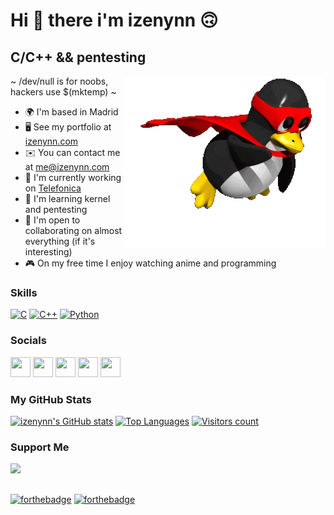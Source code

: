 # Hi 👋 there i'm izenynn 🙃

## C/C++ && pentesting

<img align="right" src=./media/wp-linux-nobg.webp style="object-fit: cover; height: 275px; float: right;">

~ /dev/null is for noobs, hackers use $(mktemp) ~

- 🌍 I'm based in Madrid
- 🖥️ See my portfolio at [izenynn.com](http://izenynn.com)
- ✉️ You can contact me at [me@izenynn.com](mailto:me@izenynn.com)
- 🚀 I'm currently working on [Telefonica](http://telefonica.com)
- 🧠 I'm learning kernel and pentesting
- 💛 I'm open to collaborating on almost everything (if it's interesting)
- 🎮 On my free time I enjoy watching anime and programming

### Skills

<p align="left">
<a href="https://docs.microsoft.com/en-us/cpp/?view=msvc-170" target="_blank" rel="noreferrer"><img src="https://raw.githubusercontent.com/danielcranney/readme-generator/main/public/icons/skills/c-colored.svg" width="36" height="36" alt="C" /></a>
<a href="https://docs.microsoft.com/en-us/cpp/?view=msvc-170" target="_blank" rel="noreferrer"><img src="https://raw.githubusercontent.com/danielcranney/readme-generator/main/public/icons/skills/cplusplus-colored.svg" width="36" height="36" alt="C++" /></a>
<a href="https://www.python.org/" target="_blank" rel="noreferrer"><img src="https://raw.githubusercontent.com/danielcranney/readme-generator/main/public/icons/skills/python-colored.svg" width="36" height="36" alt="Python" /></a>
<!--
<a href="https://www.rust-lang.org/" target="_blank" rel="noreferrer"><img src="https://raw.githubusercontent.com/danielcranney/readme-generator/main/public/icons/skills/rust-colored-dark.svg" width="36" height="36" alt="Rust" /></a>
<a href="https://go.dev/doc/" target="_blank" rel="noreferrer"><img src="https://raw.githubusercontent.com/danielcranney/readme-generator/main/public/icons/skills/go-colored.svg" width="36" height="36" alt="Go" /></a>
-->
</p>

### Socials

<p align="left">
<a href="https://www.github.com/izenynn" target="_blank" rel="noreferrer"><img src="https://raw.githubusercontent.com/danielcranney/readme-generator/main/public/icons/socials/github-dark.svg" width="32" height="32" /></a>
<a href="http://www.instagram.com/izenynn" target="_blank" rel="noreferrer"><img src="https://raw.githubusercontent.com/danielcranney/readme-generator/main/public/icons/socials/instagram.svg" width="32" height="32" /></a>
<a href="https://www.linkedin.com/in/izenynn" target="_blank" rel="noreferrer"><img src="https://raw.githubusercontent.com/danielcranney/readme-generator/main/public/icons/socials/linkedin.svg" width="32" height="32" /></a>
<a href="https://www.stackoverflow.com/users/izenynn" target="_blank" rel="noreferrer"><img src="https://raw.githubusercontent.com/danielcranney/readme-generator/main/public/icons/socials/stackoverflow.svg" width="32" height="32" /></a>
<a href="https://www.twitter.com/izenynn" target="_blank" rel="noreferrer"><img src="https://raw.githubusercontent.com/danielcranney/readme-generator/main/public/icons/socials/twitter.svg" width="32" height="32" /></a>
</p>

### My GitHub Stats

<a href="http://www.github.com/izenynn" align="left"><img src="https://github-readme-stats.vercel.app/api?username=izenynn&show_icons=true&hide=&count_private=true&title_color=0891b2&text_color=ffffff&icon_color=0891b2&bg_color=1c1917&hide_border=true&show_icons=true" alt="izenynn's GitHub stats" /></a>
<a href="https://github.com/izenynn" align="left"><img src="https://github-readme-stats.vercel.app/api/top-langs/?username=izenynn&langs_count=10&title_color=0891b2&text_color=ffffff&icon_color=0891b2&bg_color=1c1917&hide_border=true&locale=en&custom_title=Top%20%Languages" alt="Top Languages" /></a>
<a href="https://github.com/izenynn" align="left"><img src="https://visitor-badge.laobi.icu/badge?page_id=izenynn.izenynn" alt="Visitors count" /></a>

### Support Me

<a href="https://www.buymeacoffee.com/izenynn"><img src="https://cdn.buymeacoffee.com/buttons/v2/default-yellow.png" width="200" /></a>

##
[![forthebadge](https://forthebadge.com/images/badges/built-with-love.svg)](https://forthebadge.com)
[![forthebadge](https://forthebadge.com/images/badges/powered-by-coffee.svg)](https://forthebadge.com)
